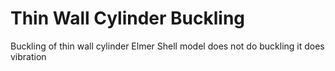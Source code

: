 # Thin Wall Cylinder Buckling
 Buckling of thin wall cylinder Elmer
Shell model does not do buckling it does vibration
